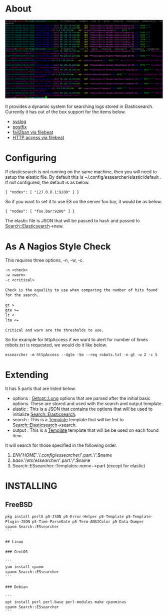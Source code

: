 # About

![essearcher](essearcher.png)

It provides a dynamic system for searching logs stored in
Elasticsearch. Currently it has out of the box support for the items below.

* [syslog](https://metacpan.org/pod/Search::ESsearcher::Templates::syslog)
* [postfix](https://metacpan.org/pod/Search::ESsearcher::Templates::postfix)
* [fail2ban via filebeat](https://metacpan.org/pod/Search::ESsearcher::Templates::bf2b)
* [HTTP access via filebeat](https://metacpan.org/pod/Search::ESsearcher::Templates::httpAccess)

# Configuring

If elasticsearch is not running on the same machine, then you will
need to setup the elastic file. By default this is
~/.config/essearcher/elastic/default . If not configured, the default
is as below.

```
{ "nodes": [ "127.0.0.1:9200" ] }
```

So if you want to set it to use ES on the server foo.bar, it would be
as below.

```
{ "nodes": [ "foo.bar:9200" ] }
```

The elastic file is JSON that will be passed to hash and passed to
[Search::Elasticsearch](https://metacpan.org/pod/Search::Elasticsearch)->new.

# As A Nagios Style Check

This requires three options, -n, -w, -c.

```
-n <check>
-w <warn>
-c <critical>

Check is the equality to use when comparing the number of hits found
for the search.

gt >
gte >=
lt <
lte <=

Critical and warn are the thresholds to use.
```

So for example for httpAccess if we want to alert for number of times
robots.txt is requested, we would do it like below.

```
essearcher -m httpAccess --dgte -5m --req robots.txt -n gt -w 2 -c 5
```

# Extending

It has 5 parts that are listed below.

* options : [Getopt::Long](https://perldoc.perl.org/Getopt/Long.html)
  options that are parsed after the initial basic options. These are
  stored and used with the search and output template.
* elastic : This is a JSON that contains the options that will be used
  to initialize [Search::Elasticsearch](https://metacpan.org/pod/Search::Elasticsearch).
* search : This is a [Template](https://metacpan.org/pod/Template)
  template that will be fed to [Search::Elasticsearch](https://metacpan.org/pod/Search::Elasticsearch)->search.
* output : This is a [Template](https://metacpan.org/pod/Template)
  template that will be be used on each found item.

It will search for those specified in the following order.

1. $ENV{'HOME'}.'/.config/essearcher/'.$part.'/'.$name
1. $base.'/etc/essearcher/'.$part.'/'.$name
1. Search::ESsearcher::Templates::$name->$part (except for elastic)

# INSTALLING

## FreeBSD

````
pkg install perl5 p5-JSON p5-Error-Helper p5-Template p5-Template-Plugin-JSON p5-Time-ParseDate p5-Term-ANSIColor p5-Data-Dumper
cpanm Search::ESsearcher
```

## Linux

### CentOS

```
yum install cpanm
cpanm Search::ESsearcher
```

### Debian

```
apt install perl perl-base perl-modules make cpanminus
cpanm Search::ESsearcher
```
